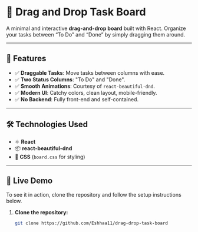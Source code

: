 # 🧲 Drag and Drop Task Board

A minimal and interactive **drag-and-drop board** built with React. Organize your tasks between “To Do” and “Done” by simply dragging them around.

---

## 📌 Features
- ✅ **Draggable Tasks**: Move tasks between columns with ease.
- ✅ **Two Status Columns**: "To Do" and "Done".
- ✅ **Smooth Animations**: Courtesy of `react-beautiful-dnd`.
- ✅ **Modern UI**: Catchy colors, clean layout, mobile-friendly.
- ✅ **No Backend**: Fully front-end and self-contained.

---

## 🛠️ Technologies Used
- ⚛️ **React**
- 📦 **react-beautiful-dnd**
- 🎨 **CSS** (`board.css` for styling)

---

## 🚀 Live Demo
To see it in action, clone the repository and follow the setup instructions below.

1. **Clone the repository:**

   ```bash
   git clone https://github.com/Eshhaa11/drag-drop-task-board
